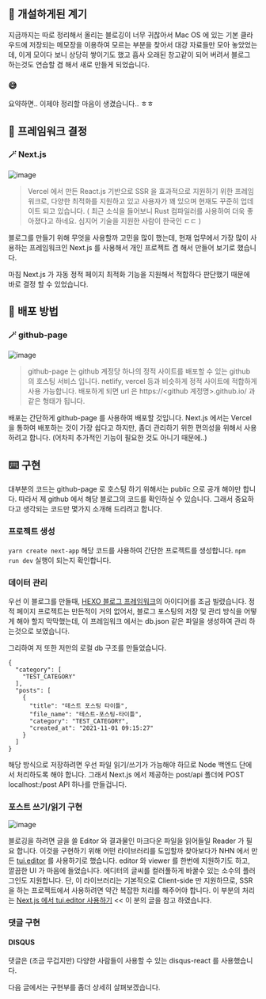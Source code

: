 ## 🎈 **개설하게된 계기**

지금까지는 따로 정리해서 올리는 블로깅이 너무 귀찮아서 Mac OS 에 있는 기본 클라우드에 저장되는 메모장을 이용하여 모르는 부분을 찾아서 대강 자료들만 모아 놓았었는데, 이게 모이다 보니 상당히 쌓이기도 했고 흡사 오래된 창고같이 되어 버려서 블로그 하는것도 연습할 겸 해서 새로 만들게 되었습니다.

### **😅**
요약하면.. 이제야 정리할 마음이 생겼습니다.. ㅎㅎ

## 🎲 **프레임워크 결정**

### 🪄 **Next.js**

![image](https://media.vlpt.us/images/j_user0719/post/987f8b39-0114-401d-86d8-826503499d3a/Next.jpeg)

> Vercel 에서 만든 React.js 기반으로 SSR 을 효과적으로 지원하기 위한 프레임워크로, 다양한 최적화를 지원하고 있고 사용자가 꽤 있으며 현재도 꾸준히 업데이트 되고 있습니다. ( 최근 소식을 들어보니 Rust 컴파일러를 사용하여 더욱 좋아졌다고 하네요. 심지어 기술을 지원한 사람이 한국인 ㄷㄷ )

블로그를 만들기 위해 무엇을 사용할까 고민을 많이 했는데, 현재 업무에서 가장 많이 사용하는 프레임워크인 Next.js 를 사용해서 개인 프로젝트 겸 해서 만들어 보기로 했습니다. 

마침 Next.js 가 자동 정적 페이지 최적화 기능을 지원해서 적합하다 판단했기 때문에 바로 결정 할 수 있었습니다.

## 🎳 **배포 방법**

### 🪄 **github-page**

![image](https://i.ytimg.com/vi/2MsN8gpT6jY/maxresdefault.jpg)

> github-page 는 github 계정당 하나의 정적 사이트를 배포할 수 있는 github 의 호스팅 서비스 입니다. netlify, vercel 등과 비슷하게 정적 사이트에 적합하게 사용 가능합니다. 배포하게 되면 url 은 https://<github 계정명>.github.io/ 과 같은 형태가 됩니다.

배포는 간단하게 github-page 를 사용하여 배포할 것입니다. Next.js 에서는 Vercel 을 통하여 배포하는 것이 가장 쉽다고 하지만, 좀더 관리하기 위한 편의성을 위해서 사용하려고 합니다. (어차피 추가적인 기능이 필요한 것도 아니기 때문에..)

## ⌨️ **구현**

대부분의 코드는 github-page 로 호스팅 하기 위해서는 public 으로 공개 해야만 합니다. 따라서 제 github 에서 해당 블로그의 코드를 확인하실 수 있습니다. 그래서 중요하다고 생각되는 코드만 몇가지 소개해 드리려고 합니다.

### **프로젝트 생성**

`yarn create next-app`
해당 코드를 사용하여 간단한 프로젝트를 생성합니다.
`npm run dev`
실행이 되는지 확인합니다.

### **데이터 관리**

우선 이 블로그를 만들때, [HEXO 블로그 프레임워크](https://hexo.io/)의 아이디어를 조금 빌렸습니다. 정적 페이지 프로젝트는 만든적이 거의 없어서, 블로그 포스팅의 저장 및 관리 방식을 어떻게 해야 할지 막막했는데, 이 프레임워크 에서는 db.json 같은 파일을 생성하여 관리 하는것으로 보였습니다.

그리하여 저 또한 저만의 로컬 db 구조를 만들었습니다.

```
{
  "category": [
    "TEST_CATEGORY"
  ],
  "posts": [
    {
      "title": "테스트 포스팅 타이틀",
      "file_name": "테스트-포스팅-타이틀",
      "category": "TEST_CATEGORY",
      "created_at": "2021-11-01 09:15:27"
    }
  ]
}
```

해당 방식으로 저장하려면 우선 파일 읽기/쓰기가 가능해야 하므로 Node 백엔드 단에서 처리하도록 해야 합니다. 그래서 Next.js 에서 제공하는 post/api 폴더에 POST localhost:<port>/post API 하나를 만들겁니다.

### **포스트 쓰기/읽기 구현**

![image](https://camo.githubusercontent.com/5d5d1faf2493898112ec87f59fcafbc2f8da37b74826df199713d62eb7191fd4/68747470733a2f2f756963646e2e746f6173742e636f6d2f746f61737475692f696d672f7475692d656469746f722d62692e706e67)

블로깅을 하려면 글을 쓸 Editor 와 결과물인 마크다운 파일을 읽어들일 Reader 가 필요 합니다. 이것을 구현하기 위해 어떤 라이브러리를 도입할까 찾아보다가 NHN 에서 만든 [tui.editor](https://ui.toast.com/tui-editor) 를 사용하기로 했습니다. editor 와 viewer 를 한번에 지원하기도 하고, 깔끔한 UI 가 마음에 들었습니다. 에디터의 글씨를 컬러풀하게 바꿀수 있는 소수의 플러그인도 지원합니다. 단, 이 라이브러리는 기본적으로 Client-side 만 지원하므로, SSR 을 하는 프로젝트에서 사용하려면 약간 복잡한 처리를 해주어야 합니다. 이 부분의 처리는 [Next.js 에서 tui.editor 사용하기](https://myeongjae.kim/blog/2020/04/05/tui-editor-with-nextjs) << 이 분의 글을 참고 하였습니다.

### **댓글 구현**

#### **DISQUS**

댓글은 (조금 무겁지만) 다양한 사람들이 사용할 수 있는 disqus-react 를 사용했습니다.

다음 글에서는 구현부를 좀더 상세히 살펴보겠습니다.